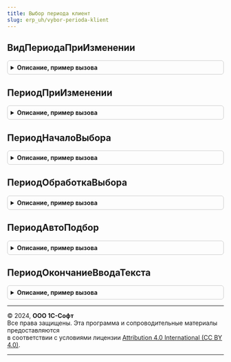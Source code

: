 ```yaml
---
title: Выбор периода клиент
slug: erp_uh/vybor-perioda-klient
---
```



## ВидПериодаПриИзменении
<details style="margin: 1em 0; padding: 0.5em; border: 1px solid #ccc; border-radius: 6px;">

<summary style="font-weight: bold; cursor: pointer;">Описание, пример вызова</summary>

```bsl

// Устанавливает значения периода и его представление.
//
// Параметры:
//  Элемент      - ПолеФормы - элемент формы, с которым связано событие.
//  ВидПериода   - ПеречислениеСсылка.ДоступныеПериодыОтчета - кратность периода.
//  НачалоПериода - Дата - нижняя граница периода.
//  КонецПериода - Дата - верхняя граница периода.
//  Период       - см. ВыборПериодаКлиентСервер.ПолучитьПредставлениеПериодаОтчета.
//
Процедура ВидПериодаПриИзменении(Элемент, Знач ВидПериода, НачалоПериода, КонецПериода, Период) Экспорт
```

Пример вызова
```bsl
ВыборПериодаКлиент.ВидПериодаПриИзменении(Элемент, ВидПериода, НачалоПериода, КонецПериода, Период) 
```
</details>

## ПериодПриИзменении
<details style="margin: 1em 0; padding: 0.5em; border: 1px solid #ccc; border-radius: 6px;">

<summary style="font-weight: bold; cursor: pointer;">Описание, пример вызова</summary>

```bsl

// Устанавливает значения периода при изменении представления.
//
// Параметры:
//  Элемент      - ПолеФормы - элемент формы, с которым связано событие.
//  Период       - см. ВыборПериодаКлиентСервер.ПолучитьПредставлениеПериодаОтчета.
//  НачалоПериода - Дата - нижняя граница периода.
//  КонецПериода - Дата - верхняя граница периода.
//
Процедура ПериодПриИзменении(Элемент, Знач Период, НачалоПериода, КонецПериода) Экспорт
```

Пример вызова
```bsl
ВыборПериодаКлиент.ПериодПриИзменении(Элемент, Период, НачалоПериода, КонецПериода) 
```
</details>

## ПериодНачалоВыбора
<details style="margin: 1em 0; padding: 0.5em; border: 1px solid #ccc; border-radius: 6px;">

<summary style="font-weight: bold; cursor: pointer;">Описание, пример вызова</summary>

```bsl

// Отображает выбор периода из выпадающего списка.
//
// Параметры:
//  Форма        - ФормаКлиентскогоПриложения - где происходит выбор.
//  Элемент      - ПолеФормы - элемент формы, с которым связано событие.
//  СтандартнаяОбработка - Булево - признак стандартной (системной) обработки события.
//  ВидПериода   - ПеречислениеСсылка.ДоступныеПериодыОтчета - кратность периода.
//  НачалоПериода - Дата - нижняя граница периода.
//	ВыполняемоеОповещение - ОписаниеОповещения - Действие, выполняемое после выбора периода пользователем.
//
Процедура ПериодНачалоВыбора(Форма, Элемент, СтандартнаяОбработка, ВидПериода, НачалоПериода, ВыполняемоеОповещение) Экспорт
```

Пример вызова
```bsl
ВыборПериодаКлиент.ПериодНачалоВыбора(Форма, Элемент, СтандартнаяОбработка, ВидПериода, НачалоПериода, ВыполняемоеОповещение) 
```
</details>

## ПериодОбработкаВыбора
<details style="margin: 1em 0; padding: 0.5em; border: 1px solid #ccc; border-radius: 6px;">

<summary style="font-weight: bold; cursor: pointer;">Описание, пример вызова</summary>

```bsl

// Устанавливает значения периода.
//
// Параметры:
//  Элемент      - ПолеФормы - элемент формы, с которым связано событие.
//  ВыбранноеЗначение - Дата - начало выбранного периода.
//  СтандартнаяОбработка - Булево - признак стандартной (системной) обработки события.
//  ВидПериода   - ПеречислениеСсылка.ДоступныеПериодыОтчета - кратность периода.
//  Период       - см. ВыборПериодаКлиентСервер.ПолучитьПредставлениеПериодаОтчета.
//  НачалоПериода - Дата - нижняя граница периода.
//  КонецПериода - Дата - верхняя граница периода.
//
Процедура ПериодОбработкаВыбора(Элемент, ВыбранноеЗначение, СтандартнаяОбработка, ВидПериода, Период, НачалоПериода, КонецПериода) Экспорт
```

Пример вызова
```bsl
ВыборПериодаКлиент.ПериодОбработкаВыбора(Элемент, ВыбранноеЗначение, СтандартнаяОбработка, ВидПериода, Период, НачалоПериода, КонецПериода) 
```
</details>

## ПериодАвтоПодбор
<details style="margin: 1em 0; padding: 0.5em; border: 1px solid #ccc; border-radius: 6px;">

<summary style="font-weight: bold; cursor: pointer;">Описание, пример вызова</summary>

```bsl

// Подбор при изменении представления периода.
//
// Параметры:
//  Элемент      - ПолеФормы - элемент формы, с которым связано событие.
//  Текст        - Строка - Строка текста, введенная в поле ввода.
//  ДанныеВыбора - СписокЗначений - значения, из которых происходил выбор.
//  Ожидание     - Число - Интервал в секундах после ввода текста. "0" означает формирование списка быстрого выбора.
//  СтандартнаяОбработка - Булево - признак стандартной (системной) обработки события.
//  ВидПериода   - ПеречислениеСсылка.ДоступныеПериодыОтчета - кратность периода.
//  Период       - см. ВыборПериодаКлиентСервер.ПолучитьПредставлениеПериодаОтчета.
//  НачалоПериода - Дата - нижняя граница периода.
//  КонецПериода - Дата - верхняя граница периода.
//
Процедура ПериодАвтоПодбор(Элемент, Текст, ДанныеВыбора, Ожидание, СтандартнаяОбработка, ВидПериода, Период, НачалоПериода, КонецПериода) Экспорт
```

Пример вызова
```bsl
ВыборПериодаКлиент.ПериодАвтоПодбор(Элемент, Текст, ДанныеВыбора, Ожидание, СтандартнаяОбработка, ВидПериода, Период, НачалоПериода, КонецПериода) 
```
</details>

## ПериодОкончаниеВводаТекста
<details style="margin: 1em 0; padding: 0.5em; border: 1px solid #ccc; border-radius: 6px;">

<summary style="font-weight: bold; cursor: pointer;">Описание, пример вызова</summary>

```bsl

// Подбор при изменении представления периода.
//
// Параметры:
//  Элемент      - ПолеФормы - элемент формы, с которым связано событие.
//  Текст        - Строка - Строка текста, введенная в поле ввода.
//  ДанныеВыбора - СписокЗначений - значения, из которых происходил выбор.
//  СтандартнаяОбработка - Булево - признак стандартной (системной) обработки события.
//  ВидПериода   - ПеречислениеСсылка.ДоступныеПериодыОтчета - кратность периода.
//  Период       - см. ВыборПериодаКлиентСервер.ПолучитьПредставлениеПериодаОтчета.
//  НачалоПериода - Дата - нижняя граница периода.
//  КонецПериода - Дата - верхняя граница периода.
//
Процедура ПериодОкончаниеВводаТекста(Элемент, Текст, ДанныеВыбора, СтандартнаяОбработка, ВидПериода, Период, НачалоПериода, КонецПериода) Экспорт
```

Пример вызова
```bsl
ВыборПериодаКлиент.ПериодОкончаниеВводаТекста(Элемент, Текст, ДанныеВыбора, СтандартнаяОбработка, ВидПериода, Период, НачалоПериода, КонецПериода) 
```
</details>

---

© 2024, **ООО 1С-Софт**  
Все права защищены. Эта программа и сопроводительные материалы предоставляются  
в соответствии с условиями лицензии [Attribution 4.0 International (CC BY 4.0)](https://creativecommons.org/licenses/by/4.0/legalcode).

---
